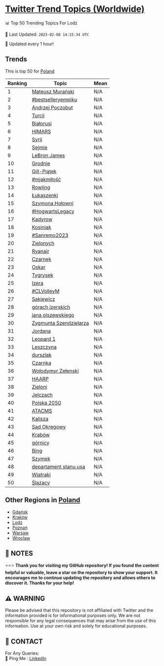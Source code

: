 [Twitter Trend Topics (Worldwide)](https://github.com/ErcinDedeoglu/Twitter-Trend-Topics)
==========


📊 Top 50 Trending Topics For Lodz

📆 Last Updated: `2023-02-08 14:15:34 UTC`

🔧 Updated every 1 hour!


## Trends

This is top 50 for [Poland](</Poland>)

| Ranking | Topic | Mean |
| ------- | ------------ | ------------ |
| 1 | [Mateusz Murański](http://twitter.com/search?q=Mateusz+Mura%c5%84ski) | N/A |
| 2 | [#bestselleryempiku](http://twitter.com/search?q=%23bestselleryempiku) | N/A |
| 3 | [Andrzej Poczobut](http://twitter.com/search?q=Andrzej+Poczobut) | N/A |
| 4 | [Turcji](http://twitter.com/search?q=Turcji) | N/A |
| 5 | [Białorusi](http://twitter.com/search?q=Bia%c5%82orusi) | N/A |
| 6 | [HIMARS](http://twitter.com/search?q=HIMARS) | N/A |
| 7 | [Syrii](http://twitter.com/search?q=Syrii) | N/A |
| 8 | [Sejmie](http://twitter.com/search?q=Sejmie) | N/A |
| 9 | [LeBron James](http://twitter.com/search?q=LeBron+James) | N/A |
| 10 | [Grodnie](http://twitter.com/search?q=Grodnie) | N/A |
| 11 | [Gill-Piątek](http://twitter.com/search?q=Gill-Pi%c4%85tek) | N/A |
| 12 | [#mjakmiłość](http://twitter.com/search?q=%23mjakmi%c5%82o%c5%9b%c4%87) | N/A |
| 13 | [Rowling](http://twitter.com/search?q=Rowling) | N/A |
| 14 | [Łukaszenki](http://twitter.com/search?q=%c5%81ukaszenki) | N/A |
| 15 | [Szymona Hołowni](http://twitter.com/search?q=Szymona+Ho%c5%82owni) | N/A |
| 16 | [#HogwartsLegacy](http://twitter.com/search?q=%23HogwartsLegacy) | N/A |
| 17 | [Kadyrow](http://twitter.com/search?q=Kadyrow) | N/A |
| 18 | [Kosiniak](http://twitter.com/search?q=Kosiniak) | N/A |
| 19 | [#Sanremo2023](http://twitter.com/search?q=%23Sanremo2023) | N/A |
| 20 | [Zielonych](http://twitter.com/search?q=Zielonych) | N/A |
| 21 | [Ryanair](http://twitter.com/search?q=Ryanair) | N/A |
| 22 | [Czarnek](http://twitter.com/search?q=Czarnek) | N/A |
| 23 | [Oskar](http://twitter.com/search?q=Oskar) | N/A |
| 24 | [Tygrysek](http://twitter.com/search?q=Tygrysek) | N/A |
| 25 | [Izera](http://twitter.com/search?q=Izera) | N/A |
| 26 | [#CLVolleyM](http://twitter.com/search?q=%23CLVolleyM) | N/A |
| 27 | [Sakiewicz](http://twitter.com/search?q=Sakiewicz) | N/A |
| 28 | [górach izerskich](http://twitter.com/search?q=g%c3%b3rach+izerskich) | N/A |
| 29 | [jana olszewskiego](http://twitter.com/search?q=jana+olszewskiego) | N/A |
| 30 | [Zygmunta Szendzielarza](http://twitter.com/search?q=Zygmunta+Szendzielarza) | N/A |
| 31 | [Jordana](http://twitter.com/search?q=Jordana) | N/A |
| 32 | [Leopard 1](http://twitter.com/search?q=Leopard+1) | N/A |
| 33 | [Leszczyna](http://twitter.com/search?q=Leszczyna) | N/A |
| 34 | [durszlak](http://twitter.com/search?q=durszlak) | N/A |
| 35 | [Czarnka](http://twitter.com/search?q=Czarnka) | N/A |
| 36 | [Wołodymyr Zełenski](http://twitter.com/search?q=Wo%c5%82odymyr+Ze%c5%82enski) | N/A |
| 37 | [HAARP](http://twitter.com/search?q=HAARP) | N/A |
| 38 | [Zieloni](http://twitter.com/search?q=Zieloni) | N/A |
| 39 | [Jelczach](http://twitter.com/search?q=Jelczach) | N/A |
| 40 | [Polska 2050](http://twitter.com/search?q=Polska+2050) | N/A |
| 41 | [ATACMS](http://twitter.com/search?q=ATACMS) | N/A |
| 42 | [Kalisza](http://twitter.com/search?q=Kalisza) | N/A |
| 43 | [Sąd Okręgowy](http://twitter.com/search?q=S%c4%85d+Okr%c4%99gowy) | N/A |
| 44 | [Krabów](http://twitter.com/search?q=Krab%c3%b3w) | N/A |
| 45 | [górnicy](http://twitter.com/search?q=g%c3%b3rnicy) | N/A |
| 46 | [Bing](http://twitter.com/search?q=Bing) | N/A |
| 47 | [Szymek](http://twitter.com/search?q=Szymek) | N/A |
| 48 | [departament stanu usa](http://twitter.com/search?q=departament+stanu+usa) | N/A |
| 49 | [Wiatraki](http://twitter.com/search?q=Wiatraki) | N/A |
| 50 | [Ślązacy](http://twitter.com/search?q=%c5%9al%c4%85zacy) | N/A |



## Other Regions in [Poland](</Poland>)

* [Gdańsk](</Poland/Gdańsk.md>)
* [Kraków](</Poland/Kraków.md>)
* [Lodz](</Poland/Lodz.md>)
* [Poznań](</Poland/Poznań.md>)
* [Warsaw](</Poland/Warsaw.md>)
* [Wroclaw](</Poland/Wroclaw.md>)



## 📝 NOTES

⭐⭐⭐ **Thank you for visiting my GitHub repository! If you found the content helpful or valuable, leave a star on the repository to show your support. It encourages me to continue updating the repository and allows others to discover it. Thanks for your help!**


## ⚠️ WARNING

Please be advised that this repository is not affiliated with Twitter and the information provided is for informational purposes only. We are not responsible for any legal consequences that may arise from the use of this information. Use at your own risk and solely for educational purposes.


## 📨 CONTACT

 For Any Queries:  
            🏓 Ping Me : [LinkedIn](https://www.linkedin.com/in/ercindedeoglu/)

